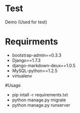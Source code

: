 # Test
  Demo (Used for test)

# Requirments
- bootstrap-admin==0.3.3
- Django==1.7.3
- django-markdown-deux==1.0.5
- MySQL-python==1.2.5
- virtualenv

#Usage
- pip intall -r requirements.txt
- python manage.py migrate
- python manage.py runserver

